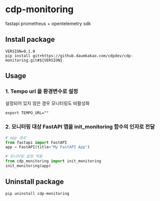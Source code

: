 # cdp-monitoring

fastapi prometheus + opentelemetry sdk 

## Install package
```shell  
VERSION=0.1.0
pip install git+https://github.daumkakao.com/cdpdev/cdp-monitoring.git#${VERSION}
```

## Usage  
### 1. Tempo url 을 환경변수로 설정  
설정되어 있지 않은 경우 모니터링도 비활성화  
```shell
export TEMPO_URL=""
```

### 2. 모니터링 대상 FastAPI 앱을 init_monitoring 함수의 인자로 전달
```python
# app 생성
from fastapi import FastAPI
app = FastAPI(title="My FastAPI App")

# 모니터링 설정 적용
from cdp_monitoring import init_monitoring
init_monitoring(app)
```

## Uninstall package  
```shell
pip uninstall cdp-monitoring
```
